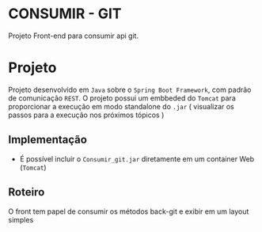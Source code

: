 # CONSUMIR - GIT

Projeto Front-end para consumir api git.

# Projeto

Projeto desenvolvido em `Java` sobre o `Spring Boot Framework`, com padrão
de comunicação `REST`. O projeto possui um embbeded do `Tomcat` para
proporcionar a execução em modo standalone do `.jar` ( visualizar os passos para a execução 
nos próximos tópicos )

## Implementação

- É possível incluir o `Consumir_git.jar` diretamente em um container Web (`Tomcat`)

## Roteiro

O front tem papel de consumir os métodos back-git e exibir em um layout simples
